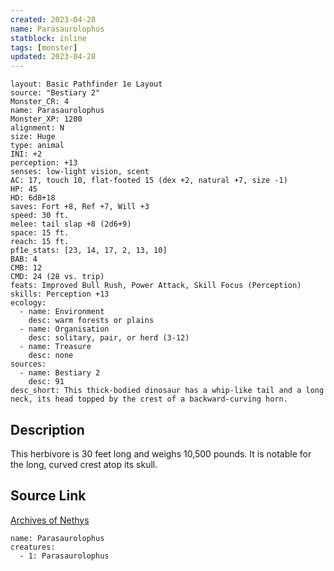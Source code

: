 ```yaml
---
created: 2023-04-28
name: Parasaurolophus
statblock: inline
tags: [monster]
updated: 2023-04-28
---
```

```statblock
layout: Basic Pathfinder 1e Layout
source: "Bestiary 2"
Monster_CR: 4
name: Parasaurolophus
Monster_XP: 1200
alignment: N
size: Huge
type: animal
INI: +2
perception: +13
senses: low-light vision, scent
AC: 17, touch 10, flat-footed 15 (dex +2, natural +7, size -1)
HP: 45
HD: 6d8+18
saves: Fort +8, Ref +7, Will +3
speed: 30 ft.
melee: tail slap +8 (2d6+9)
space: 15 ft.
reach: 15 ft.
pf1e_stats: [23, 14, 17, 2, 13, 10]
BAB: 4
CMB: 12
CMD: 24 (28 vs. trip)
feats: Improved Bull Rush, Power Attack, Skill Focus (Perception)
skills: Perception +13
ecology:
  - name: Environment
    desc: warm forests or plains
  - name: Organisation
    desc: solitary, pair, or herd (3-12)
  - name: Treasure
    desc: none
sources:
  - name: Bestiary 2
    desc: 91
desc_short: This thick-bodied dinosaur has a whip-like tail and a long neck, its head topped by the crest of a backward-curving horn. 
```
## Description
This herbivore is 30 feet long and weighs 10,500 pounds. It is notable for the long, curved crest atop its skull.
## Source Link
[Archives of Nethys](https://aonprd.com/MonsterDisplay.aspx?ItemName=Parasaurolophus)
```encounter-table
name: Parasaurolophus
creatures:
  - 1: Parasaurolophus
```
